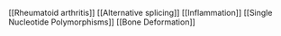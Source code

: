 [[Rheumatoid arthritis]]
[[Alternative splicing]]
[[Inflammation]]
[[Single Nucleotide Polymorphisms]]
[[Bone Deformation]]
